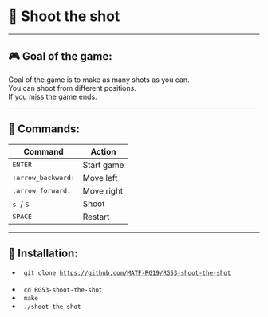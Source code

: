 # :basketball: Shoot the shot
<hr>

## :video_game: Goal of the game: <br>
Goal of the game is to make as many shots as you can. <br>
You can shoot from different positions. <br>
If you miss the game ends. <hr>

## :scroll: Commands: <br>
  <table>
    <thead>
      <th> Command </th>
      <th> Action </th>
    </thead>   
    <tbody>
      <tr>
        <td>
          <kbd> ENTER </kbd>
        </td>
        <td> Start game </td>
      </tr>      
      <tr>
        <td>
          <kbd> :arrow_backward: </kbd>
        </td>    
        <td> Move left </td>
      </tr>
      <tr>
        <td>
          <kbd> :arrow_forward: </kbd>
        </td>
        <td> Move right </td>
      </tr>
      <tr>
        <td>
          <kbd> s </kbd> /
          <kbd> S </kbd>
        </td>
        <td> Shoot </td>
      </tr>
      <tr>
        <td>
          <kbd> SPACE </kbd>
        </td>
        <td> Restart </td>
      </tr>
    </tbody>
  </table>
  <hr>

## :wrench: Installation: <br>
* <code> git clone https://github.com/MATF-RG19/RG53-shoot-the-shot </code> <br>
* <code> cd RG53-shoot-the-shot </code> <br>
* <code> make </code> <br>
* <code> ./shoot-the-shot </code>
